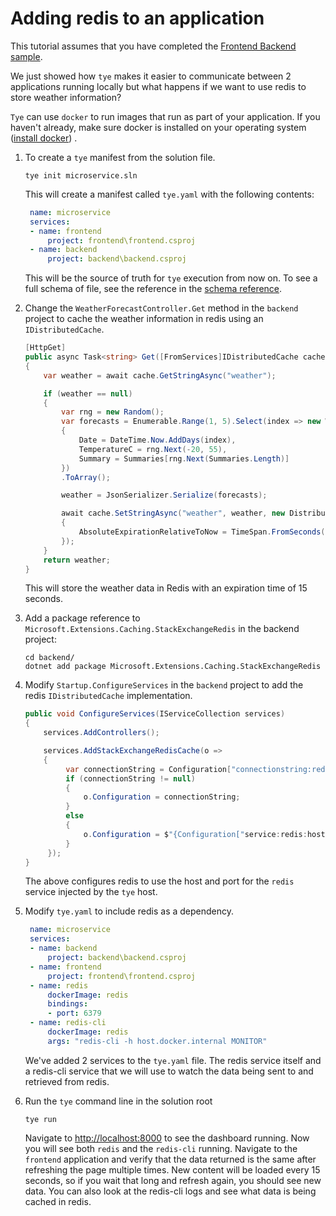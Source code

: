 # Adding redis to an application

This tutorial assumes that you have completed the [Frontend Backend sample](frontend_backend_run.md).

We just showed how `tye` makes it easier to communicate between 2 applications running locally but what happens if we want to use redis to store weather information?

`Tye` can use `docker` to run images that run as part of your application. If you haven't already, make sure docker is installed on your operating system ([install docker](https://docs.docker.com/install/)) .

1. To create a `tye` manifest from the solution file.
   ```
   tye init microservice.sln
   ```
   This will create a manifest called `tye.yaml` with the following contents:
   ```yaml
    name: microservice
    services:
    - name: frontend
        project: frontend\frontend.csproj
    - name: backend
        project: backend\backend.csproj
   ```

   This will be the source of truth for `tye` execution from now on. To see a full schema of file, see the reference in the [schema reference](schema.md).

1. Change the `WeatherForecastController.Get` method in the `backend` project to cache the weather information in redis using an `IDistributedCache`.
   ```C#
   [HttpGet]
   public async Task<string> Get([FromServices]IDistributedCache cache)
   {
       var weather = await cache.GetStringAsync("weather");

       if (weather == null)
       {
           var rng = new Random();
           var forecasts = Enumerable.Range(1, 5).Select(index => new WeatherForecast
           {
               Date = DateTime.Now.AddDays(index),
               TemperatureC = rng.Next(-20, 55),
               Summary = Summaries[rng.Next(Summaries.Length)]
           })
           .ToArray();

           weather = JsonSerializer.Serialize(forecasts);

           await cache.SetStringAsync("weather", weather, new DistributedCacheEntryOptions
           {
               AbsoluteExpirationRelativeToNow = TimeSpan.FromSeconds(15)
           });
       }
       return weather;
   }
   ```

   This will store the weather data in Redis with an expiration time of 15 seconds.

1. Add a package reference to `Microsoft.Extensions.Caching.StackExchangeRedis` in the backend project:

   ```
   cd backend/
   dotnet add package Microsoft.Extensions.Caching.StackExchangeRedis
   ```

1. Modify `Startup.ConfigureServices` in the `backend` project to add the redis `IDistributedCache` implementation.
   ```C#
   public void ConfigureServices(IServiceCollection services)
   {
       services.AddControllers();

       services.AddStackExchangeRedisCache(o =>
       {
            var connectionString = Configuration["connectionstring:redis"];
            if (connectionString != null)
            {
                o.Configuration = connectionString;
            }
            else
            {
                o.Configuration = $"{Configuration["service:redis:host"]}:{Configuration["service:redis:port"]}";
            }
        });
   }
   ```
   The above configures redis to use the host and port for the `redis` service injected by the `tye` host.

1. Modify `tye.yaml` to include redis as a dependency.

   ```yaml
    name: microservice
    services:
    - name: backend
        project: backend\backend.csproj
    - name: frontend
        project: frontend\frontend.csproj
    - name: redis
        dockerImage: redis
        bindings:
        - port: 6379
    - name: redis-cli
        dockerImage: redis
        args: "redis-cli -h host.docker.internal MONITOR"
   ```

    We've added 2 services to the `tye.yaml` file. The redis service itself and a redis-cli service that we will use to watch the data being sent to and retrieved from redis.

1. Run the `tye` command line in the solution root

   ```
   tye run
   ```

   Navigate to <http://localhost:8000> to see the dashboard running. Now you will see both `redis` and the `redis-cli` running. Navigate to the `frontend` application and verify that the data returned is the same after refreshing the page multiple times. New content will be loaded every 15 seconds, so if you wait that long and refresh again, you should see new data. You can also look at the redis-cli logs and see what data is being cached in redis.